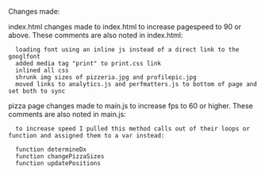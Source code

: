 Changes made:


index.html
    changes made to index.html to increase pagespeed to 90 or above. These comments are also noted in index.html:
    
      loading font using an inline js instead of a direct link to the googlfont
      added media tag "print" to print.css link
      inlined all css
      shrunk img sizes of pizzeria.jpg and profilepic.jpg
      moved links to analytics.js and perfmatters.js to bottom of page and set both to sync
    
pizza page
    changes made to main.js to increase fps to 60 or higher. These comments are also noted in main.js:
    
      to increase speed I pulled this method calls out of their loops or function and assigned them to a var instead:
    
      function determineDx
      function changePizzaSizes
      function updatePositions
